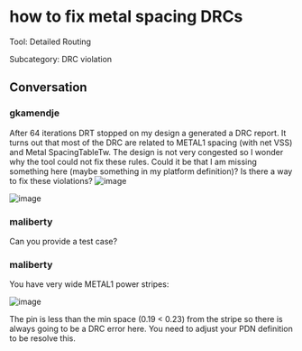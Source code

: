 # how to fix metal spacing DRCs

Tool: Detailed Routing

Subcategory: DRC violation

## Conversation

### gkamendje
After 64 iterations DRT stopped on my design a generated a DRC report. It turns out that most of the DRC are related to METAL1 spacing  (with net VSS) and Metal SpacingTableTw. The design is not very congested so I wonder why the tool could not fix these rules. Could it be that I am missing something here (maybe something in my platform definition)? Is there a way to fix these violations? 
![image](https://github.com/The-OpenROAD-Project/OpenROAD/assets/56942214/af73acfe-92fb-4590-baaf-31be8548e95e)

![image](https://github.com/The-OpenROAD-Project/OpenROAD/assets/56942214/4ed7f795-fef7-4d49-9f78-76b85c9cae37)



### maliberty
Can you provide a test case?  

### maliberty
You have very wide METAL1 power stripes:

![image](https://github.com/The-OpenROAD-Project/OpenROAD/assets/761514/ec146977-bcb3-4725-8140-4bef3c0137ef)

The pin is less than the min space (0.19 < 0.23) from the stripe so there is always going to be a DRC error here.   You need to adjust your PDN definition to be resolve this.

